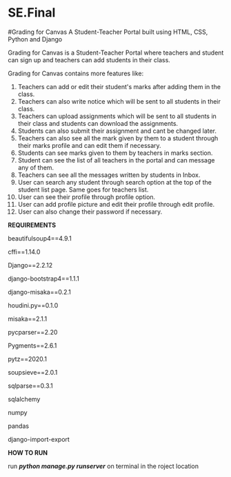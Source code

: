# SE.Final
#Grading for Canvas
A Student-Teacher Portal built using HTML, CSS, Python and Django

Grading for Canvas is a Student-Teacher Portal where teachers and student can sign up and teachers can add students in their class.

Grading for Canvas contains more features like:
1. Teachers can add or edit their student's marks after adding them in the class.
2. Teachers can also write notice which will be sent to all students in their class.
3. Teachers can upload assignments which will be sent to all students in their class and students can download the assignments.
4. Students can also submit their assignment and cant be changed later.
5. Teachers can also see all the mark given by them to a student through their marks profile and can edit them if necessary.
6. Students can see marks given to them by teachers in marks section.
7. Student can see the list of all teachers in the portal and can message any of them.
8. Teachers can see all the messages written by students in Inbox.
9. User can search any student through search option at the top of the student list page. Same goes for teachers list.
10. User can see their profile through profile option.
11. User can add profile picture and edit their profile through edit profile.
12. User can also change their password if necessary.

**REQUIREMENTS**

beautifulsoup4==4.9.1

cffi==1.14.0

Django==2.2.12

django-bootstrap4==1.1.1

django-misaka==0.2.1

houdini.py==0.1.0

misaka==2.1.1

pycparser==2.20

Pygments==2.6.1

pytz==2020.1

soupsieve==2.0.1

sqlparse==0.3.1

sqlalchemy

numpy

pandas

django-import-export

**HOW TO RUN**

run    **_python manage.py runserver_**    on terminal in the roject location
